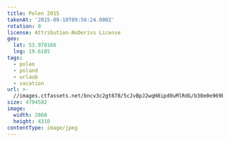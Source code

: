 ```yaml
---
title: Polen 2015
takenAt: '2015-09-10T09:56:24.000Z'
rotation: 0
license: Attribution-NoDerivs License
geo:
  lat: 53.978166
  lng: 19.6185
tags:
  - polen
  - poland
  - urlaub
  - vacation
url: >-
  //images.ctfassets.net/bncv3c2gt878/5cJvBpJ2wqH8ipd0uMlRdG/b30e0e969b6db6274db5ea19f9fcee0c/polen-2015_25862614551_o
size: 4794582
image:
  width: 2868
  height: 4310
contentType: image/jpeg
---
```


